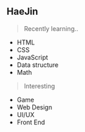 ## HaeJin

> Recently learning..
- HTML 
- CSS
- JavaScript 
- Data structure
- Math

> Interesting
- Game
- Web Design
- UI/UX
- Front End


<!---
KHyan/KHyan is a ✨ special ✨ repository because its `README.md` (this file) appears on your GitHub profile.
You can click the Preview link to take a look at your changes.
--->
